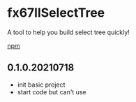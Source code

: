 # fx67llSelectTree
A tool to help you build select tree quickly!

[npm](https://www.npmjs.com/package/fx67ll-select-tree "npm")  

## 0.1.0.20210718
* init basic project
* start code but can't use